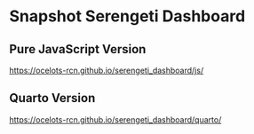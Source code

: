 # Snapshot Serengeti Dashboard

## Pure JavaScript Version
https://ocelots-rcn.github.io/serengeti_dashboard/js/

## Quarto Version
https://ocelots-rcn.github.io/serengeti_dashboard/quarto/
